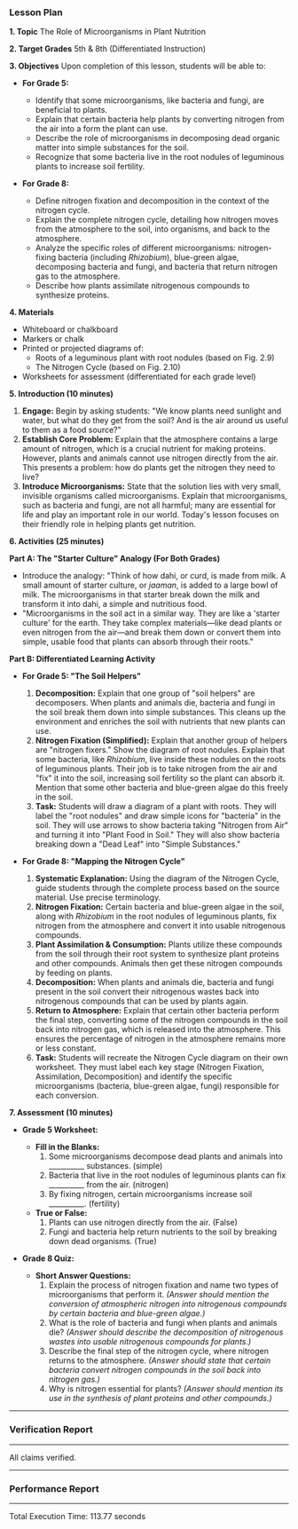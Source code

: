 ### **Lesson Plan**

**1. Topic**
The Role of Microorganisms in Plant Nutrition

**2. Target Grades**
5th & 8th (Differentiated Instruction)

**3. Objectives**
Upon completion of this lesson, students will be able to:

*   **For Grade 5:**
    *   Identify that some microorganisms, like bacteria and fungi, are beneficial to plants.
    *   Explain that certain bacteria help plants by converting nitrogen from the air into a form the plant can use.
    *   Describe the role of microorganisms in decomposing dead organic matter into simple substances for the soil.
    *   Recognize that some bacteria live in the root nodules of leguminous plants to increase soil fertility.

*   **For Grade 8:**
    *   Define nitrogen fixation and decomposition in the context of the nitrogen cycle.
    *   Explain the complete nitrogen cycle, detailing how nitrogen moves from the atmosphere to the soil, into organisms, and back to the atmosphere.
    *   Analyze the specific roles of different microorganisms: nitrogen-fixing bacteria (including *Rhizobium*), blue-green algae, decomposing bacteria and fungi, and bacteria that return nitrogen gas to the atmosphere.
    *   Describe how plants assimilate nitrogenous compounds to synthesize proteins.

**4. Materials**
*   Whiteboard or chalkboard
*   Markers or chalk
*   Printed or projected diagrams of:
    *   Roots of a leguminous plant with root nodules (based on Fig. 2.9)
    *   The Nitrogen Cycle (based on Fig. 2.10)
*   Worksheets for assessment (differentiated for each grade level)

**5. Introduction (10 minutes)**

1.  **Engage:** Begin by asking students: "We know plants need sunlight and water, but what do they get from the soil? And is the air around us useful to them as a food source?"
2.  **Establish Core Problem:** Explain that the atmosphere contains a large amount of nitrogen, which is a crucial nutrient for making proteins. However, plants and animals cannot use nitrogen directly from the air. This presents a problem: how do plants get the nitrogen they need to live?
3.  **Introduce Microorganisms:** State that the solution lies with very small, invisible organisms called microorganisms. Explain that microorganisms, such as bacteria and fungi, are not all harmful; many are essential for life and play an important role in our world. Today's lesson focuses on their friendly role in helping plants get nutrition.

**6. Activities (25 minutes)**

**Part A: The "Starter Culture" Analogy (For Both Grades)**
*   Introduce the analogy: "Think of how dahi, or curd, is made from milk. A small amount of starter culture, or *jaaman*, is added to a large bowl of milk. The microorganisms in that starter break down the milk and transform it into dahi, a simple and nutritious food.
*   "Microorganisms in the soil act in a similar way. They are like a 'starter culture' for the earth. They take complex materials—like dead plants or even nitrogen from the air—and break them down or convert them into simple, usable food that plants can absorb through their roots."

**Part B: Differentiated Learning Activity**

*   **For Grade 5: "The Soil Helpers"**
    1.  **Decomposition:** Explain that one group of "soil helpers" are decomposers. When plants and animals die, bacteria and fungi in the soil break them down into simple substances. This cleans up the environment and enriches the soil with nutrients that new plants can use.
    2.  **Nitrogen Fixation (Simplified):** Explain that another group of helpers are "nitrogen fixers." Show the diagram of root nodules. Explain that some bacteria, like *Rhizobium*, live inside these nodules on the roots of leguminous plants. Their job is to take nitrogen from the air and "fix" it into the soil, increasing soil fertility so the plant can absorb it. Mention that some other bacteria and blue-green algae do this freely in the soil.
    3.  **Task:** Students will draw a diagram of a plant with roots. They will label the "root nodules" and draw simple icons for "bacteria" in the soil. They will use arrows to show bacteria taking "Nitrogen from Air" and turning it into "Plant Food in Soil." They will also show bacteria breaking down a "Dead Leaf" into "Simple Substances."

*   **For Grade 8: "Mapping the Nitrogen Cycle"**
    1.  **Systematic Explanation:** Using the diagram of the Nitrogen Cycle, guide students through the complete process based on the source material. Use precise terminology.
    2.  **Nitrogen Fixation:** Certain bacteria and blue-green algae in the soil, along with *Rhizobium* in the root nodules of leguminous plants, fix nitrogen from the atmosphere and convert it into usable nitrogenous compounds.
    3.  **Plant Assimilation & Consumption:** Plants utilize these compounds from the soil through their root system to synthesize plant proteins and other compounds. Animals then get these nitrogen compounds by feeding on plants.
    4.  **Decomposition:** When plants and animals die, bacteria and fungi present in the soil convert their nitrogenous wastes back into nitrogenous compounds that can be used by plants again.
    5.  **Return to Atmosphere:** Explain that certain other bacteria perform the final step, converting some of the nitrogen compounds in the soil back into nitrogen gas, which is released into the atmosphere. This ensures the percentage of nitrogen in the atmosphere remains more or less constant.
    6.  **Task:** Students will recreate the Nitrogen Cycle diagram on their own worksheet. They must label each key stage (Nitrogen Fixation, Assimilation, Decomposition) and identify the specific microorganisms (bacteria, blue-green algae, fungi) responsible for each conversion.

**7. Assessment (10 minutes)**

*   **Grade 5 Worksheet:**
    *   **Fill in the Blanks:**
        1.  Some microorganisms decompose dead plants and animals into \_\_\_\_\_\_\_\_\_\_ substances. (simple)
        2.  Bacteria that live in the root nodules of leguminous plants can fix \_\_\_\_\_\_\_\_\_\_ from the air. (nitrogen)
        3.  By fixing nitrogen, certain microorganisms increase soil \_\_\_\_\_\_\_\_\_\_. (fertility)
    *   **True or False:**
        1.  Plants can use nitrogen directly from the air. (False)
        2.  Fungi and bacteria help return nutrients to the soil by breaking down dead organisms. (True)

*   **Grade 8 Quiz:**
    *   **Short Answer Questions:**
        1.  Explain the process of nitrogen fixation and name two types of microorganisms that perform it.
            *(Answer should mention the conversion of atmospheric nitrogen into nitrogenous compounds by certain bacteria and blue-green algae.)*
        2.  What is the role of bacteria and fungi when plants and animals die?
            *(Answer should describe the decomposition of nitrogenous wastes into usable nitrogenous compounds for plants.)*
        3.  Describe the final step of the nitrogen cycle, where nitrogen returns to the atmosphere.
            *(Answer should state that certain bacteria convert nitrogen compounds in the soil back into nitrogen gas.)*
        4.  Why is nitrogen essential for plants?
            *(Answer should mention its use in the synthesis of plant proteins and other compounds.)*
---
### Verification Report
---
All claims verified.


---
### Performance Report
---
Total Execution Time: 113.77 seconds